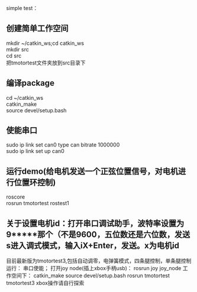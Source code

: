 simple test：  
## 创建简单工作空间

mkdir ~/catkin_ws;cd catkin_ws  
mkdir src  
cd src  
把tmotortest文件夹放到src目录下  
## 编译package

cd ~/catkin_ws  
catkin_make  
source devel/setup.bash  

## 使能串口
sudo ip link set can0 type can bitrate 1000000  
sudo ip link set up can0  
## 运行demo(给电机发送一个正弦位置信号，对电机进行位置环控制)
roscore  
rosrun tmotortest rostest1  

## 关于设置电机id：打开串口调试助手，波特率设置为9*****那个（不是9600，五位数还是六位数，发送s进入调式模式，输入iX+Enter，发送。x为电机id

目前最新版为tmotortest3,包括自动调零，电弹簧模式，四条腿控制，单条腿控制
运行：
串口使能；
打开joy node(插上xbox手柄usb)：
rosrun joy joy_node
工作空间下：
catkin_make
source devel/setup.bash
rosrun tmotortest tmotortest3
xbox操作请自行探索

